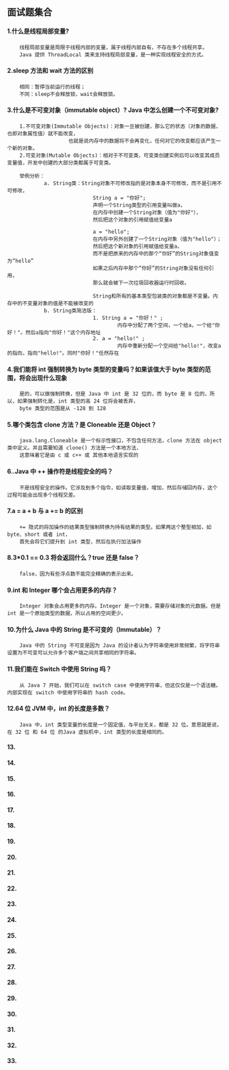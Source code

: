 

## 面试题集合

#### 1.什么是线程局部变量?
        线程局部变量是局限于线程内部的变量，属于线程内部自有，不存在多个线程共享。
        Java 提供 ThreadLocal 类来支持线程局部变量，是一种实现线程安全的方式。
        
#### 2.sleep 方法和 wait 方法的区别
        相同：暂停当前运行的线程；
        不同：sleep不会释放锁，wait会释放锁。

#### 3.什么是不可变对象（immutable object）? Java 中怎么创建一个不可变对象?
        1.不可变对象(Immutable Objects)：对象一旦被创建，那么它的状态（对象的数据，也即对象属性值）就不能改变，
                        也就是说内存中的数据将不会再变化，任何对它的改变都应该产生一个新的对象。
        2.可变对象(Mutable Objects)：相对于不可变类，可变类创建实例后可以改变其成员变量值，开发中创建的大部分类都属于可变类。
        
        举例分析：
                a. String类：String对象不可修改指的是对象本身不可修改，而不是引用不可修改，
                                String a = "你好";
                                声明一个String类型的引用变量叫做a，
                                在内存中创建一个String对象（值为"你好"），
                                然后把这个对象的引用赋值给变量a
                                
                                a = "hello";
                                在内存中另外创建了一个String对象（值为"hello"）；
                                然后把这个新对象的引用赋值给变量a，
                                而不是把原来的内存中的那个“你好”的String对象值变为“hello”
                                如果之后内存中那个“你好”的String对象没有任何引用，
                                那么就会被下一次垃圾回收器运行时回收。
                                
                                String和所有的基本类型包装类的对象都是不变量。内存中的不变量对象的值是不能被改变的
                b. String类简洁版：
                                1. String a = "你好！" ;
                                        内存中分配了两个空间，一个给a，一个给"你好！"。然后a指向"你好！"这个内存地址
                                2. a = "hello!" ;
                                        内存中重新分配一个空间给"hello!"，改变a的指向，指向"hello!"。同时"你好！"任然存在

#### 4.我们能将 int 强制转换为 byte 类型的变量吗？如果该值大于 byte 类型的范围，将会出现什么现象
        是的，可以做强制转换，但是 Java 中 int 是 32 位的，而 byte 是 8 位的，所以，如果强制转化是，int 类型的高 24 位将会被丢弃，
        byte 类型的范围是从 -128 到 128

#### 5.哪个类包含 clone 方法？是 Cloneable 还是 Object？
        java.lang.Cloneable 是一个标示性接口，不包含任何方法，clone 方法在 object 类中定义。并且需要知道 clone() 方法是一个本地方法，
        这意味着它是由 c 或 c++ 或 其他本地语言实现的

#### 6..Java 中 ++ 操作符是线程安全的吗？
        不是线程安全的操作。它涉及到多个指令，如读取变量值，增加，然后存储回内存，这个过程可能会出现多个线程交差。

#### 7.a = a + b 与 a += b 的区别
        += 隐式的将加操作的结果类型强制转换为持有结果的类型。如果两这个整型相加，如 byte、short 或者 int，
        首先会将它们提升到 int 类型，然后在执行加法操作

#### 8.3*0.1 == 0.3 将会返回什么？true 还是 false？
        false，因为有些浮点数不能完全精确的表示出来。
        
#### 9.int 和 Integer 哪个会占用更多的内存？
        Integer 对象会占用更多的内存。Integer 是一个对象，需要存储对象的元数据。但是 int 是一个原始类型的数据，所以占用的空间更少。

#### 10.为什么 Java 中的 String 是不可变的（Immutable）？
        Java 中的 String 不可变是因为 Java 的设计者认为字符串使用非常频繁，将字符串设置为不可变可以允许多个客户端之间共享相同的字符串。

#### 11.我们能在 Switch 中使用 String 吗？
        从 Java 7 开始，我们可以在 switch case 中使用字符串，但这仅仅是一个语法糖。内部实现在 switch 中使用字符串的 hash code。

#### 12.64 位 JVM 中，int 的长度是多数？
        Java 中，int 类型变量的长度是一个固定值，与平台无关，都是 32 位。意思就是说，在 32 位 和 64 位 的Java 虚拟机中，int 类型的长度是相同的。

#### 13.

#### 14.

#### 15.

#### 16.

#### 17.

#### 18.

#### 19.

#### 20.

#### 21.

#### 22.

#### 23.

#### 24.

#### 25.

#### 26.

#### 27.

#### 28.

#### 29.

#### 30.

#### 31.

#### 32.

#### 33.
